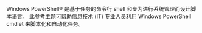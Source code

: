 Windows PowerShell® 是基于任务的命令行 shell 和专为进行系统管理而设计脚本语言。 此参考主题可帮助信息技术 (IT) 专业人员利用 Windows PowerShell cmdlet 来脚本化和自动化任务。

<!--HONumber=Apr16_HO1-->


